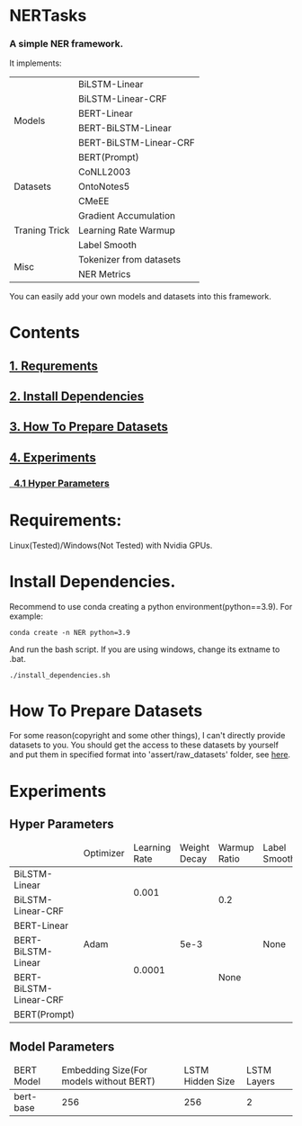# NERTasks

<h3><b> A simple NER framework. </b> </h3>

It implements:

<table>
<tbody>
<tr><td rowspan="7">Models</td></tr>
    <tr><td>BiLSTM-Linear</td></tr>
    <tr><td>BiLSTM-Linear-CRF</td></tr>
    <tr><td>BERT-Linear</td></tr>
    <tr><td>BERT-BiLSTM-Linear</td></tr>
    <tr><td>BERT-BiLSTM-Linear-CRF</td></tr>
    <tr><td>BERT(Prompt)</td></tr>
<tr><td rowspan="4">Datasets</td></tr>
    <tr><td>CoNLL2003</td></tr>
    <tr><td>OntoNotes5</td></tr>
    <tr><td>CMeEE</td></tr>
<tr><td rowspan="4">Traning Trick</td></tr>
    <tr><td>Gradient Accumulation</td></tr>
    <tr><td>Learning Rate Warmup</td></tr>
    <tr><td>Label Smooth</td></tr>
<tr><td rowspan="3">Misc</td></tr>
    <tr><td>Tokenizer from datasets</td></tr>
    <tr><td>NER Metrics</td></tr>
</tbody>
</table>

You can easily add your own models and datasets into this framework.


# Contents
## [1. Requrements](#1)
## [2. Install Dependencies](#2)
## [3. How To Prepare Datasets](#3)
## [4. Experiments](#4)
### [&nbsp; 4.1 Hyper Parameters](#4_1)

<p id="1"> </p>

# Requirements:

Linux(Tested)/Windows(Not Tested) with Nvidia GPUs.

<p id="2"> </p>

# Install Dependencies.

Recommend to use conda creating a python environment(python==3.9). For example:

```
conda create -n NER python=3.9
```

And run the bash script. If you are using windows, change its extname to .bat.

```
./install_dependencies.sh
```

<p id="3"> </p>

# How To Prepare Datasets

For some reason(copyright and some other things), I can't directly provide datasets to you. You should get the access to these datasets by yourself and put them in specified format into 'assert/raw_datasets' folder, see [here](assets/README.md).

<p id="4"> </p>

# Experiments

<p id="4_1"> </p>

## Hyper Parameters 

<table>
<thead>
<tr><td> </td>
    <td>Optimizer</td>
    <td>Learning Rate</td> 
    <td>Weight Decay</td> 
    <td>Warmup Ratio</td> 
    <td>Label Smoothing</td> 
    <td>Batch Size</td> 
    <td>Gradient Accumulation</td> 
    <td>Total Epoches</td>
    <td>Random Seed</td>
    </tr>
</thead>
<tbody>
<tr><td>BiLSTM-Linear</td>
        <td rowspan="7">Adam</td>
        <td rowspan="2"> 0.001 </td>
        <td rowspan="7"> 5e-3 </td>
        <td rowspan="3"> 0.2 </td>
        <td rowspan="7"> None </td>
        <td rowspan="7"> 1 </td>
        <td rowspan="7"> 32 </td>
        <td rowspan="7"> 12 </td>
        <td rowspan="7"> 233 </td>
    <tr><td>BiLSTM-Linear-CRF</td></tr>
    <tr><td>BERT-Linear</td>
        <td rowspan="5">0.0001</td>
        </tr>
    <tr><td>BERT-BiLSTM-Linear</td>
        <td rowspan="4">None</td></tr>
    <tr><td>BERT-BiLSTM-Linear-CRF</td></tr>
    <tr><td>BERT(Prompt)</td></tr></tr>
</tr>
</tbody>
</table>

## Model Parameters

<table>
<thead>
<tr><td>BERT Model</td> <td>Embedding Size(For models without BERT)</td> <td> LSTM Hidden Size </td> <td> LSTM Layers </td> </tr>
</thead>
<tbody>
<tr><td> bert-base </td> <td> 256 </td> <td> 256 </td> <td> 2 </td></tr>
</tbody>
</table>



